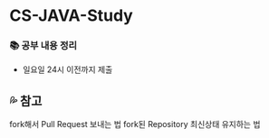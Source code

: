 # CS-JAVA-Study
### 📚 공부 내용 정리
- 일요일 24시 이전까지 제출



💦 참고
---
fork해서 Pull Request 보내는 법
fork된 Repository 최신상태 유지하는 법
